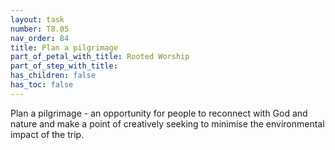 ```yaml
---
layout: task
number: T8.05
nav_order: 84
title: Plan a pilgrimage
part_of_petal_with_title: Rooted Worship
part_of_step_with_title: 
has_children: false
has_toc: false
---
```


Plan a pilgrimage - an opportunity for people to reconnect with God and nature and make a point of creatively seeking to minimise the environmental impact of the trip.
